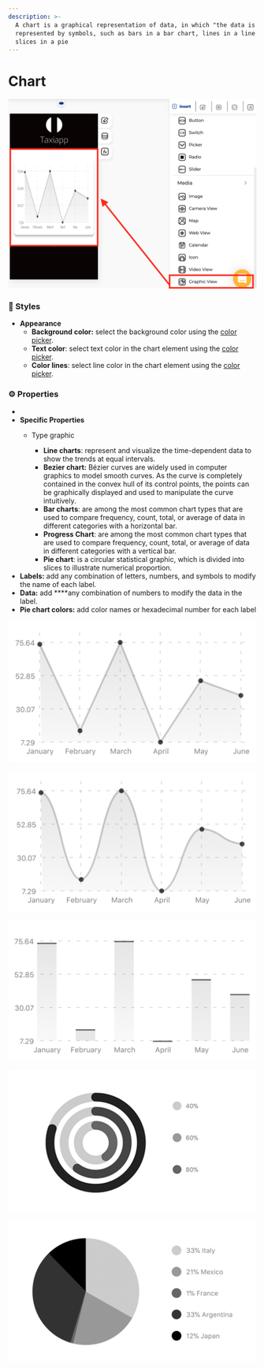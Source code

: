 ```yaml
---
description: >-
  A chart is a graphical representation of data, in which "the data is
  represented by symbols, such as bars in a bar chart, lines in a line chart, or
  slices in a pie
---
```


# Chart

![](../../../.gitbook/assets/captura-de-pantalla-2020-02-06-a-la-s-16.30.16.png)

### 🎨 Styles 

* **Appearance**
  * **Background color:** select the background color using the [color picker](../../styles/color-picker.md).
  * **Text color**: select text color in the chart element using the [color picker](../../styles/color-picker.md).
  * **Color lines**: select line color in the chart element using the [color picker](../../styles/color-picker.md).

### ⚙ Properties

* 
* **Specific Properties**
  * Type graphic

    * **Line charts**: represent and visualize the time-dependent data to show the trends at equal intervals.
    * **Bezier chart:** Bézier curves are widely used in computer graphics to model smooth curves. As the curve is completely contained in the convex hull of its control points, the points can be graphically displayed and used to manipulate the curve intuitively.
    * **Bar charts**: are among the most common chart types that are used to compare frequency, count, total, or average of data in different categories with a horizontal bar.
    * **Progress Chart**: are among the most common chart types that are used to compare frequency, count, total, or average of data in different categories with a vertical bar.
    * **Pie chart**: is a circular statistical graphic, which is divided into slices to illustrate numerical proportion.
* **Labels:** add any combination of letters, numbers, and symbols to modify the name of each label.
* **Data:** add ****any combination of numbers to modify the data in the label.
* **Pie chart colors:** add color names or hexadecimal number for each label

![Line chart](../../../.gitbook/assets/captura-de-pantalla-2020-02-12-a-la-s-17.59.05%20%281%29.png)

![Bezier chart](../../../.gitbook/assets/captura-de-pantalla-2020-02-12-a-la-s-18.02.00.png)

![Bar chart](../../../.gitbook/assets/captura-de-pantalla-2020-02-12-a-la-s-18.03.11.png)

![Progress chart](../../../.gitbook/assets/captura-de-pantalla-2020-02-12-a-la-s-18.04.27.png)

![Pie chart](../../../.gitbook/assets/captura-de-pantalla-2020-02-12-a-la-s-18.05.02.png)







